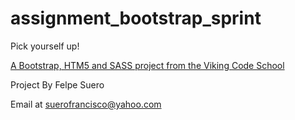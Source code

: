 assignment_bootstrap_sprint
===========================

Pick yourself up!

[A Bootstrap, HTM5 and SASS project from the Viking Code School](http://www.vikingcodeschool.com)

Project By 
Felpe Suero

Email at suerofrancisco@yahoo.com
